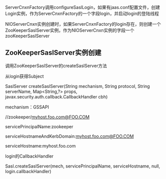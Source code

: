 ServerCnxnFactory调用configureSaslLogin，如果有jaas.conf配置文件，创建Login实例，作为ServerCnxnFactory的一个字段login，并启动login的登陆线程

NIOServerCnxn实例创建时，如果ServerCnxnFactory的login存在，则创建一个ZooKeeperSaslServer实例，作为NIOServerCnxn实例的字段一个zooKeeperSaslServer


## ZooKeeperSaslServer实例创建

调用ZooKeeperSaslServer的createSaslServer方法

从login获得Subject

SaslServer createSaslServer(String mechanism,
                    String protocol,
                    String serverName,
                    Map<String,?> props,
                    javax.security.auth.callback.CallbackHandler cbh)

mechanism：GSSAPI

//zookeeper/myhost.foo.com@FOO.COM

servicePrincipalName:zookeeper

serviceHostnameAndKerbDomain:myhost.foo.com@FOO.COM

serviceHostname:myhost.foo.com

login的CallbackHandler

Sasl.createSaslServer(mech, servicePrincipalName, serviceHostname, null, login.callbackHandler)